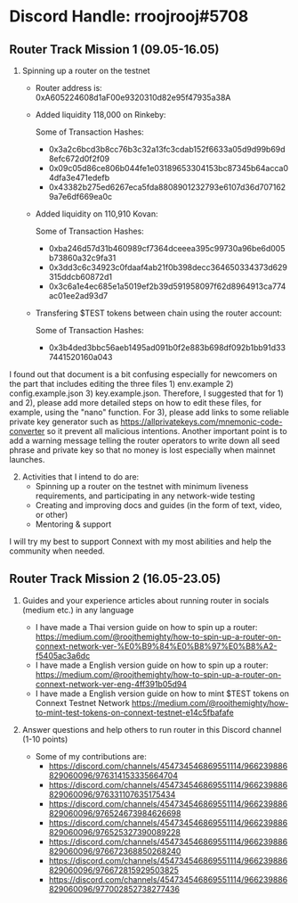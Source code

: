 # Discord Handle: rroojrooj#5708
## Router Track Mission 1 (09.05-16.05)

1) Spinning up a router on the testnet

    - Router address is: 0xA605224608d1aF00e9320310d82e95f47935a38A

    - Added liquidity  118,000 on Rinkeby: 

        Some of Transaction Hashes:
        - 0x3a2c6bcd3b8cc76b3c32a13fc3cdab152f6633a05d9d99b69d8efc672d0f2f09
        - 0x09c05d86ce806b044fe1e03189653304153bc87345b64acca04dfa3e471edefb
        - 0x43382b275ed6267eca5fda8808901232793e6107d36d7071629a7e6df669ea0c

    - Added liquidity on 110,910 Kovan:

        Some of Transaction Hashes:
        - 0xba246d57d31b460989cf7364dceeea395c99730a96be6d005b73860a32c9fa31
        - 0x3dd3c6c34923c0fdaaf4ab21f0b398decc364650334373d629315ddcb60872d1
        - 0x3c6a1e4ec685e1a5019ef2b39d591958097f62d8964913ca774ac01ee2ad93d7

    - Transfering $TEST tokens between chain using the router account:

        Some of Transaction Hashes:
        - 0x3b4ded3bbc56aeb1495ad091b0f2e883b698df092b1bb91d337441520160a043

I found out that document is a bit confusing especially for newcomers on the part that includes editing the three files 1) env.example 2) config.example.json 3) key.example.json. Therefore, I suggested that for 1) and 2), please add more detailed steps on how to edit these files, for example, using the "nano" function. For 3), please add links to some reliable private key generator such as https://allprivatekeys.com/mnemonic-code-converter so it prevent all malicious intentions. Another important point is to add a warning message telling the router operators to write down all seed phrase and private key so that no money is lost especially when mainnet launches.

2) Activities that I intend to do are:
    - Spinning up a router on the testnet with minimum liveness requirements, and participating in any network-wide testing
    - Creating and improving docs and guides (in the form of text, video, or other)
    - Mentoring & support

I will try my best to support Connext with my most abilities and help the community when needed.

## Router Track Mission 2 (16.05-23.05)

1) Guides and your experience articles about running router in socials (medium etc.) in any language
    - I have made a Thai version guide on how to spin up a router:
      https://medium.com/@roojthemighty/how-to-spin-up-a-router-on-connext-network-ver-%E0%B9%84%E0%B8%97%E0%B8%A2-f5405ac3a6dc
    - I have made a English version guide on how to spin up a router:
      https://medium.com/@roojthemighty/how-to-spin-up-a-router-on-connext-network-ver-eng-4ff391b05d94
    - I have made a English version guide on how to mint $TEST tokens on Connext Testnet Network
      https://medium.com/@roojthemighty/how-to-mint-test-tokens-on-connext-testnet-e14c5fbafafe
      
2) Answer questions and help others to run router in this Discord channel (1-10 points)
    - Some of my contributions are:
        - https://discord.com/channels/454734546869551114/966239886829060096/976314153335664704
        - https://discord.com/channels/454734546869551114/966239886829060096/976331107635175434
        - https://discord.com/channels/454734546869551114/966239886829060096/976524673984626698
        - https://discord.com/channels/454734546869551114/966239886829060096/976525327390089228
        - https://discord.com/channels/454734546869551114/966239886829060096/976672368850268240
        - https://discord.com/channels/454734546869551114/966239886829060096/976672815929503825
        - https://discord.com/channels/454734546869551114/966239886829060096/977002852738277436


